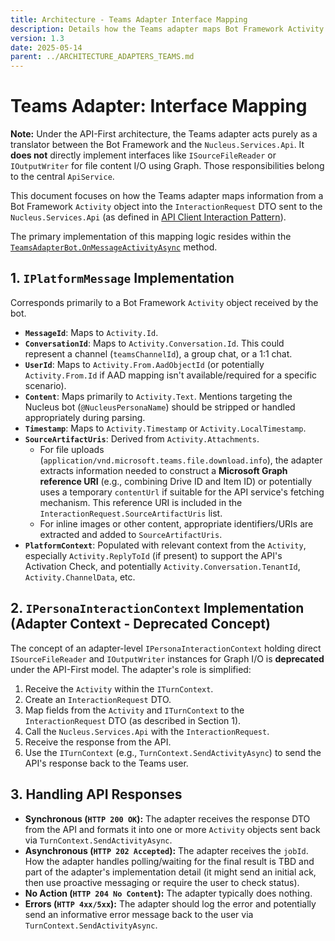```yaml
---
title: Architecture - Teams Adapter Interface Mapping
description: Details how the Teams adapter maps Bot Framework Activity data to the InteractionRequest DTO for the Nucleus API Service in the API-First model.
version: 1.3
date: 2025-05-14
parent: ../ARCHITECTURE_ADAPTERS_TEAMS.md
---
```


# Teams Adapter: Interface Mapping

**Note:** Under the API-First architecture, the Teams adapter acts purely as a translator between the Bot Framework and the `Nucleus.Services.Api`. It **does not** directly implement interfaces like `ISourceFileReader` or `IOutputWriter` for file content I/O using Graph. Those responsibilities belong to the central `ApiService`.

This document focuses on how the Teams adapter maps information from a Bot Framework `Activity` object into the `InteractionRequest` DTO sent to the `Nucleus.Services.Api` (as defined in [API Client Interaction Pattern](../../Api/ARCHITECTURE_API_CLIENT_INTERACTION.md)).

The primary implementation of this mapping logic resides within the [`TeamsAdapterBot.OnMessageActivityAsync`](../../../../src/Nucleus.Infrastructure/Adapters/Nucleus.Adapters.Teams/TeamsAdapterBot.cs#L66) method.

## 1. `IPlatformMessage` Implementation

Corresponds primarily to a Bot Framework `Activity` object received by the bot.

*   **`MessageId`**: Maps to `Activity.Id`.
*   **`ConversationId`**: Maps to `Activity.Conversation.Id`. This could represent a channel (`teamsChannelId`), a group chat, or a 1:1 chat.
*   **`UserId`**: Maps to `Activity.From.AadObjectId` (or potentially `Activity.From.Id` if AAD mapping isn't available/required for a specific scenario).
*   **`Content`**: Maps primarily to `Activity.Text`. Mentions targeting the Nucleus bot (`@NucleusPersonaName`) should be stripped or handled appropriately during parsing.
*   **`Timestamp`**: Maps to `Activity.Timestamp` or `Activity.LocalTimestamp`.
*   **`SourceArtifactUris`**: Derived from `Activity.Attachments`.
    *   For file uploads (`application/vnd.microsoft.teams.file.download.info`), the adapter extracts information needed to construct a **Microsoft Graph reference URI** (e.g., combining Drive ID and Item ID) or potentially uses a temporary `contentUrl` if suitable for the API service's fetching mechanism. This reference URI is included in the `InteractionRequest.SourceArtifactUris` list.
    *   For inline images or other content, appropriate identifiers/URIs are extracted and added to `SourceArtifactUris`.
*   **`PlatformContext`**: Populated with relevant context from the `Activity`, especially `Activity.ReplyToId` (if present) to support the API's Activation Check, and potentially `Activity.Conversation.TenantId`, `Activity.ChannelData`, etc.

## 2. `IPersonaInteractionContext` Implementation (Adapter Context - Deprecated Concept)

The concept of an adapter-level `IPersonaInteractionContext` holding direct `ISourceFileReader` and `IOutputWriter` instances for Graph I/O is **deprecated** under the API-First model. The adapter's role is simplified:

1.  Receive the `Activity` within the `ITurnContext`.
2.  Create an `InteractionRequest` DTO.
3.  Map fields from the `Activity` and `ITurnContext` to the `InteractionRequest` DTO (as described in Section 1).
4.  Call the `Nucleus.Services.Api` with the `InteractionRequest`.
5.  Receive the response from the API.
6.  Use the `ITurnContext` (e.g., `TurnContext.SendActivityAsync`) to send the API's response back to the Teams user.

## 3. Handling API Responses

*   **Synchronous (`HTTP 200 OK`):** The adapter receives the response DTO from the API and formats it into one or more `Activity` objects sent back via `TurnContext.SendActivityAsync`.
*   **Asynchronous (`HTTP 202 Accepted`):** The adapter receives the `jobId`. How the adapter handles polling/waiting for the final result is TBD and part of the adapter's implementation detail (it might send an initial ack, then use proactive messaging or require the user to check status).
*   **No Action (`HTTP 204 No Content`):** The adapter typically does nothing.
*   **Errors (`HTTP 4xx/5xx`):** The adapter should log the error and potentially send an informative error message back to the user via `TurnContext.SendActivityAsync`.

